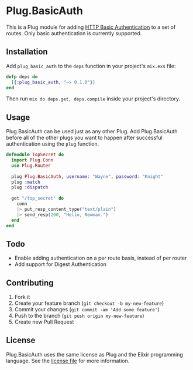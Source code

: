 # Plug.BasicAuth

This is a Plug module for adding [HTTP Basic Authentication](http://tools.ietf.org/html/rfc2617) to a set of routes. Only basic authentication is currently supported.

## Installation

Add `plug_basic_auth` to the `deps` function in your project's `mix.exs` file:

```elixir
defp deps do
  [{:plug_basic_auth, "~> 0.1.0"}]
end
```
	
Then run `mix do deps.get, deps.compile` inside your project's directory.

## Usage

Plug.BasicAuth can be used just as any other Plug. Add Plug.BasicAuth before all of the other plugs you want to happen after successful authentication using the `plug` function.

```elixir
defmodule TopSecret do
  import Plug.Conn
  use Plug.Router
  
  plug Plug.BasicAuth, username: "Wayne", password: "Knight"
  plug :match
  plug :dispatch
  
  get "/top_secret" do
    conn
    |> put_resp_content_type("text/plain")
    |> send_resp(200, "Hello, Newman.")
  end
end
```

## Todo

* Enable adding authentication on a per route basis, instead of per router
* Add support for Digest Authentication

## Contributing

1. Fork it
2. Create your feature branch (`git checkout -b my-new-feature`)
3. Commit your changes (`git commit -am 'Add some feature'`)
4. Push to the branch (`git push origin my-new-feature`)
5. Create new Pull Request

## License

Plug.BasicAuth uses the same license as Plug and the Elixir programming language. See the [license file](https://raw.githubusercontent.com/rbishop/plug-basic_auth/master/LICENSE) for more information.